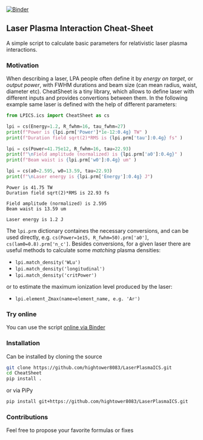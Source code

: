 [![Binder](https://mybinder.org/badge_logo.svg)](https://mybinder.org/v2/gh/hightower8083/LaserPlasmaICS.git/master?filepath=.%2Fbinder_example.ipynb)

## Laser Plasma Interaction Cheat-Sheet

A simple script to calculate basic parameters for relativistic laser plasma interactions. 

### Motivation

When describing a laser, LPA people often define it by _energy on target_, or _output power_, 
with FWHM durations and beam size (can mean radius, waist, diameter etc). CheatSheet is a tiny library, which allows 
to define laser with different inputs and provides convertions between them. In the following example same laser is defined with the help 
of different parameters:

```python
from LPICS.ics import CheatSheet as cs

lpi = cs(Energy=1.2, R_fwhm=16, tau_fwhm=27)
print(f"Power is {lpi.prm['Power']*1e-12:0.4g} TW" )
print(f"Duration field sqrt(2)*RMS is {lpi.prm['tau']:0.4g} fs" )

lpi = cs(Power=41.75e12, R_fwhm=16, tau=22.93)
print(f"\nField amplitude (normalized) is {lpi.prm['a0']:0.4g}" )
print(f"Beam waist is {lpi.prm['w0']:0.4g} um" )

lpi = cs(a0=2.595, w0=13.59, tau=22.93)
print(f"\nLaser energy is {lpi.prm['Energy']:0.4g} J")
```

```
Power is 41.75 TW
Duration field sqrt(2)*RMS is 22.93 fs

Field amplitude (normalized) is 2.595
Beam waist is 13.59 um

Laser energy is 1.2 J
```

The `lpi.prm` dictionary containes the necessary conversions, and can be used directly, e.g. `cs(Power=1e15, R_fwhm=50).prm['a0']`, `cs(lam0=0.8).prm['n_c']`. Besides conversions, for a given laser there are useful methods to calculate some _matching_ plasma densities:
-  `lpi.match_density('WLu')`
-  `lpi.match_density('longitudinal')`
-  `lpi.match_density('critPower')`

or to estimate the maximum ionization level produced by the laser:
-  `lpi.element_Zmax(name=element_name, e.g. 'Ar')`

### Try online

You can use the script [online via Binder](https://mybinder.org/v2/gh/hightower8083/LaserPlasmaICS.git/master?filepath=.%2Fbinder_example.ipynb)

### Installation

Can be installed by cloning the source 
```bash
git clone https://github.com/hightower8083/LaserPlasmaICS.git
cd CheatSheet
pip install .
```
or via PiPy
```bash
pip install git+https://github.com/hightower8083/LaserPlasmaICS.git
```

### Contributions

Feel free to propose your favorite formulas or fixes

